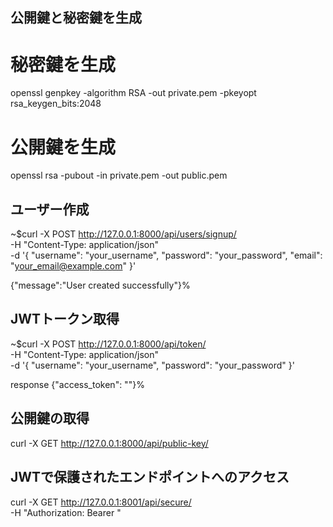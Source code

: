 ## 公開鍵と秘密鍵を生成
# 秘密鍵を生成
openssl genpkey -algorithm RSA -out private.pem -pkeyopt rsa_keygen_bits:2048

# 公開鍵を生成
openssl rsa -pubout -in private.pem -out public.pem

## ユーザー作成

~$curl -X POST http://127.0.0.1:8000/api/users/signup/ \
  -H "Content-Type: application/json" \
  -d '{
    "username": "your_username",
    "password": "your_password",
    "email": "your_email@example.com"
  }'

{"message":"User created successfully"}%

## JWTトークン取得

~$curl -X POST http://127.0.0.1:8000/api/token/ \
  -H "Content-Type: application/json" \
  -d '{
    "username": "your_username",
    "password": "your_password"
  }'

response
{"access_token": "<JWT TOKEN>"}%

## 公開鍵の取得
curl -X GET http://127.0.0.1:8000/api/public-key/

## JWTで保護されたエンドポイントへのアクセス

curl -X GET http://127.0.0.1:8001/api/secure/ \
  -H "Authorization: Bearer <JWT TOKEN>"
